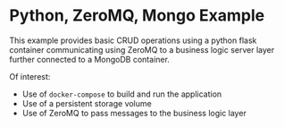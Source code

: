 # Python, ZeroMQ, Mongo Example

This example provides basic CRUD operations using a python flask container communicating using ZeroMQ to a business logic server layer further connected to a MongoDB container.

Of interest:

- Use of `docker-compose` to build and run the application
- Use of a persistent storage volume
- Use of ZeroMQ to pass messages to the business logic layer
